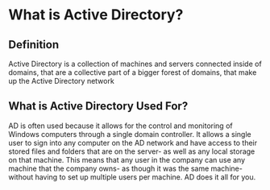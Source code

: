 # What is Active Directory?

## Definition
Active Directory is a collection of machines and servers connected inside of domains, that are a collective part of a bigger forest of domains, that make up the Active Directory network

## What is Active Directory Used For?
AD is often used because it allows for the control and monitoring of Windows computers through a single domain controller. It allows a single user to sign into any computer on the AD network and have access to their stored files and folders that are on the server- as well as any local storage on that machine. This means that any user in the company can use any machine that the company owns- as though it was the same machine- without having to set up multiple users per machine. AD does it all for you.
